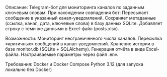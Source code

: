 Описание: Telegram-бот для мониторинга каналов по заданным ключевым словам. При нахождении совпадения бот: Пересылает сообщение в указанный канал-уведомлений. Сохраняет метаданные (ссылка, канал, дата, ключевые слова) в базу данных SQLite. Добавляет строку с теми же данными в Excel-файл (posts.xlsx).

Возможности: Мониторинг неограниченного числа каналов. Пересылка «критичных» сообщений в канал-уведомлений. Хранение истории в базе monitor.db (SQLite + SQLAlchemy). Генерация отчёта в виде Excel-файла. Настраиваемые параметры через файл .env.

Требования: Docker и Docker Compose Python 3.12 (для запуска локально без Docker)
